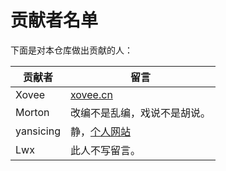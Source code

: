 # 贡献者名单

下面是对本仓库做出贡献的人：

贡献者|留言
---|---
Xovee|[xovee.cn](https://xovee.cn/)
Morton|改编不是乱编，戏说不是胡说。
yansicing|静，[个人网站](https://yansicing.github.io/)
Lwx|此人不写留言。
